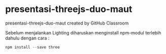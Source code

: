 # presentasi-threejs-duo-maut
presentasi-threejs-duo-maut created by GitHub Classroom


Sebelum menjalankan Lighting diharuskan menginstall npm-modul terlebih dahulu dengan cara :

```javascript
npm install --save three
```
